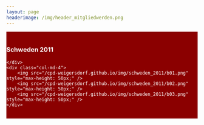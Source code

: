 ```yaml
---
layout: page
headerimage: /img/header_mitgliedwerden.png
---
```

<div class="row" style="background: #8B0000; cursor: pointer; color: #fff; padding-top: 15px; padding-bottom: 15px;" onclick="window.location.href = '/pages/schweden_2011/index.md'">
    <div class="col-md-5 col-md-offset-1">
        <h3>Schweden 2011</h3>

    </div>
    <div class="col-md-4">
        <img src="/cpd-weigersdorf.github.io/img/schweden_2011/b01.png" style="max-height: 50px;" />
        <img src="/cpd-weigersdorf.github.io/img/schweden_2011/b02.png" style="max-height: 50px;" />
        <img src="/cpd-weigersdorf.github.io/img/schweden_2011/b03.png" style="max-height: 50px;" />
    </div>
</div>


